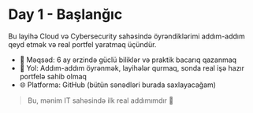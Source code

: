 # Day 1 - Başlanğıc
Bu layihə Cloud və Cybersecurity sahəsində öyrəndiklərimi addım-addım qeyd etmək və real portfel yaratmaq üçündür.

- 🎯 Məqsəd: 6 ay ərzində güclü biliklər və praktik bacarıq qazanmaq
- 🧠 Yol: Addım-addım öyrənmək, layihələr qurmaq, sonda real işə hazır portfelə sahib olmaq
- 🌐 Platforma: GitHub (bütün sənədləri burada saxlayacağam)

> Bu, mənim IT sahəsində ilk real addımımdır 🚀
